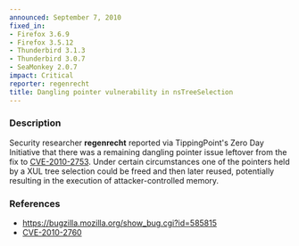 ```yaml
---
announced: September 7, 2010
fixed_in:
- Firefox 3.6.9
- Firefox 3.5.12
- Thunderbird 3.1.3
- Thunderbird 3.0.7
- SeaMonkey 2.0.7
impact: Critical
reporter: regenrecht
title: Dangling pointer vulnerability in nsTreeSelection
---
```


<h3>Description</h3>

<p>Security researcher <strong>regenrecht</strong> reported via
TippingPoint's Zero Day Initiative that there was a remaining dangling
pointer issue leftover from the fix
to <a href="http://cve.mitre.org/cgi-bin/cvename.cgi?name=CVE-2010-2753">CVE-2010-2753</a>.
Under certain circumstances one of the pointers held by a XUL tree
selection could be freed and then later reused, potentially resulting
in the execution of attacker-controlled memory.</p>

<h3>References</h3>

<ul>
  <li><a href="https://bugzilla.mozilla.org/show_bug.cgi?id=585815">https://bugzilla.mozilla.org/show_bug.cgi?id=585815</a></li>
  <li><a class="ex-ref" href="http://cve.mitre.org/cgi-bin/cvename.cgi?name=CVE-2010-2760">CVE-2010-2760</a></li>
</ul>





